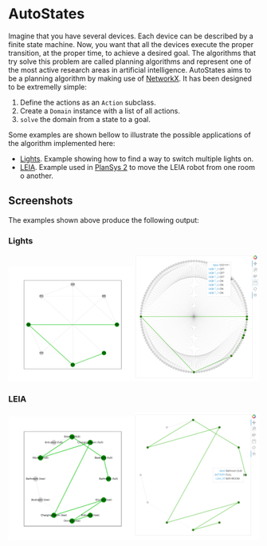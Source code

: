 # AutoStates

Imagine that you have several devices. Each device can be described by a finite
state machine. Now, you want that all the devices execute the proper
transition, at the proper time, to achieve a desired goal. The algorithms that
try solve this problem are called planning algorithms and represent one of the
most active research areas in artificial intelligence. AutoStates aims to be a
planning algorithm by making use of
[NetworkX](https://networkx.org/documentation/stable/index.html). It has been
designed to be extremelly simple: 

1. Define the actions as an `Action` subclass.
2. Create a `Domain` instance with a list of all actions.
3. `solve` the domain from a state to a goal.

Some examples are shown bellow to illustrate the possible applications of the
algorithm implemented here:

* [Lights](lights.md). Example showing how to find a way to switch multiple
lights on.
* [LEIA](leia.md). Example used in
[PlanSys 2](https://intelligentroboticslab.gsyc.urjc.es/ros2_planning_system.github.io/tutorials/docs/terminal_usage.html)
to move the LEIA robot from one room o another.

## Screenshots

The examples shown above produce the following output:

### Lights

<p align="center"><span title="Diagram with all possible actions in a group of
three lights and the chosen solution"><a href="./lights.svg"><img
src="./lights.svg" width="50%" /></a></span><span title="Diagram with all
possible actions in a group of seven lights and the chosen solution"><a
href="./lights_bokeh.png"><img src="./lights_bokeh.png" width="50%"
/></a></span></p>

### LEIA

<p align="center"><span title="Diagram showing all possible LEIA states and
actions (LEIA domain) and the chosen path to achieve the desired goal"><a
href="./leia.svg"><img src="./leia.svg" width="50%" /></a></span><span
title="Diagram showing all possible LEIA states and actions (LEIA domain) and
the chosen path to achieve the desired goal"><a href="./leia_bokeh.png"><img
src="./leia_bokeh.png" width="50%" /></a></span></p>
